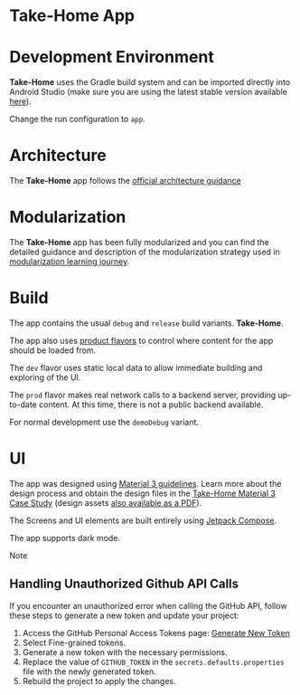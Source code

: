 Take-Home App
==================

# Development Environment

**Take-Home** uses the Gradle build system and can be imported directly into Android Studio (make sure you are using the latest stable version available [here](https://developer.android.com/studio)). 

Change the run configuration to `app`.

# Architecture

The **Take-Home** app follows the
[official architecture guidance](https://developer.android.com/topic/architecture) 

# Modularization

The **Take-Home** app has been fully modularized and you can find the detailed guidance and
description of the modularization strategy used in
[modularization learning journey](docs/ModularizationLearningJourney.md).

# Build

The app contains the usual `debug` and `release` build variants. 
**Take-Home**.

The app also uses
[product flavors](https://developer.android.com/studio/build/build-variants#product-flavors) to
control where content for the app should be loaded from.

The `dev` flavor uses static local data to allow immediate building and exploring of the UI.

The `prod` flavor makes real network calls to a backend server, providing up-to-date content. At 
this time, there is not a public backend available.

For normal development use the `demoDebug` variant.

# UI
The app was designed using [Material 3 guidelines](https://m3.material.io/). Learn more about the design process and 
obtain the design files in the [Take-Home Material 3 Case Study](https://goo.gle/nia-figma) (design assets [also available as a PDF](docs/Now-In-Android-Design-File.pdf)).

The Screens and UI elements are built entirely using [Jetpack Compose](https://developer.android.com/jetpack/compose). 

The app supports dark mode.

> [!NOTE]
## Handling Unauthorized Github API Calls

If you encounter an unauthorized error when calling the GitHub API, follow these steps to generate a new token and update your project:

1. Access the GitHub Personal Access Tokens page: [Generate New Token](https://github.com/settings/personal-access-tokens)
2. Select Fine-grained tokens.
3. Generate a new token with the necessary permissions.
4. Replace the value of `GITHUB_TOKEN` in the `secrets.defaults.properties` file with the newly generated token.
5. Rebuild the project to apply the changes.